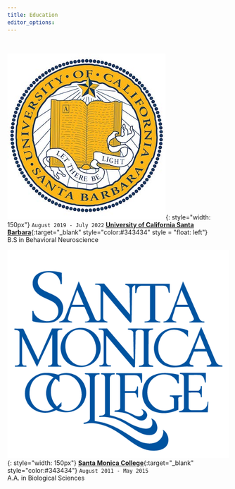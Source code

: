 ```yaml
---
title: Education
editor_options: 
---
```


<br>

![](/images/UCSB_seal.jpg){: style="width: 150px"}
 `August 2019 - July 2022` 
[**University of California Santa Barbara**](https://www.ucsb.edu/){:target="\_blank" style="color:#343434" style = "float: left"}
 <br/>B.S in Behavioral Neuroscience

![](/images/SMC_seal.png){: style="width: 150px"}
[**Santa Monica College**](https://www.smc.edu/){:target="\_blank" style="color:#343434"} 
`August 2011 - May 2015` <br/> A.A. in Biological Sciences
